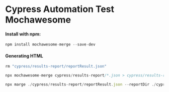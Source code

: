 # Cypress Automation Test Mochawesome

#### Install with npm:
```javascript
npm install mochawesome-merge --save-dev
```

#### Generating HTML
```javascript
rm "cypress/results-report/reportResult.json"
```
```javascript
npx mochawesome-merge cypress/results-report/*.json > cypress/results-report/reportResult.json
```
```javascript
npx marge ./cypress/results-report/reportResult.json --reportDir ./cypress/results-report/ --inline
```
